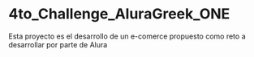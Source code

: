 # 4to_Challenge_AluraGreek_ONE
Esta proyecto es el desarrollo de un e-comerce propuesto como reto a desarrollar por parte de Alura
